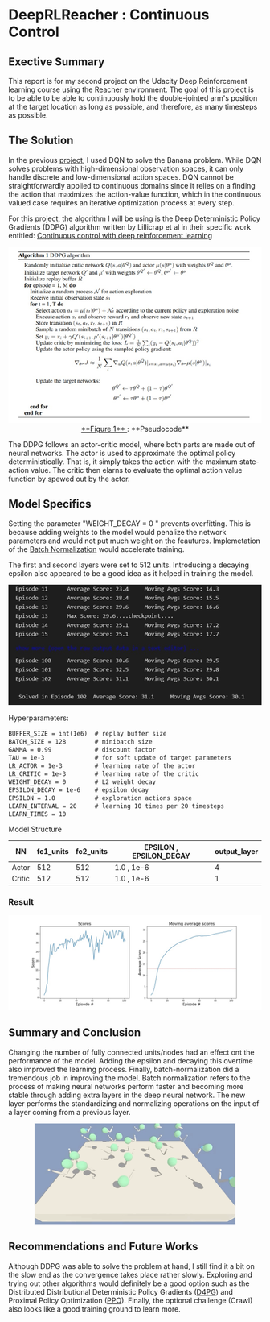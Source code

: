 # DeepRLReacher : Continuous Control
## Exective Summary

This report is for my second project on the Udacity Deep Reinforcement learning course using the [Reacher](https://github.com/Unity-Technologies/ml-agents/blob/master/docs/Learning-Environment-Examples.md#reacher) environment. The goal of this project is to be able to be able to continuously hold the double-jointed arm's position at the target location as long as possible, and therefore, as many timesteps as possible. 


## The Solution
In the previous [project](https://github.com/avpresbitero/deep-rl-banana), I used DQN to solve the Banana problem. While DQN solves problems with high-dimensional observation spaces, it can only handle discrete and low-dimensional action spaces. DQN cannot be straightforwardly applied to continuous domains since it relies on a finding the action that maximizes the action-value function, which in the continuous valued case requires an iterative optimization process at every step.

For this project, the algorithm I will be using is the Deep Deterministic Policy Gradients (DDPG) algorithm written by Lillicrap et al in their specific work entitled: [Continuous control with deep reinforcement learning](https://arxiv.org/pdf/1509.02971.pdf)

<div align="center">
<img src="images/pseudocode.jpg" height="350" width="600">
</div>
<div align="center">
<u> **Figure 1** </u>: **Pseudocode**<br>  
</div>

The DDPG follows an actor-critic model, where both parts are made out of neural networks. The actor is used to approximate the optimal policy deterministically. That is, it simply takes the action with the maximum state-action value. The critic then elarns to evaluate the optimal action value function by spewed out by the actor.

## Model Specifics

Setting the parameter "WEIGHT_DECAY = 0 " prevents overfitting. This is because adding weights to the model would penalize the network parameters and would not put much weight on the feautures. Implemetation of the [Batch Normalization](https://arxiv.org/pdf/1502.03167.pdf) would accelerate training.

The first and second layers were set to 512 units. Introducing a decaying epsilon also appeared to be a good idea as it helped in training the model.

<img src="images/training.jpg">

Hyperparameters:
```
BUFFER_SIZE = int(1e6)  # replay buffer size
BATCH_SIZE = 128        # minibatch size
GAMMA = 0.99            # discount factor
TAU = 1e-3              # for soft update of target parameters
LR_ACTOR = 1e-3         # learning rate of the actor
LR_CRITIC = 1e-3        # learning rate of the critic
WEIGHT_DECAY = 0        # L2 weight decay
EPSILON_DECAY = 1e-6    # epsilon decay
EPSILON = 1.0           # exploration actions space
LEARN_INTERVAL = 20     # learning 10 times per 20 timesteps   
LEARN_TIMES = 10   
```

Model Structure


|  NN       |   fc1_units      | fc2_units   | EPSILON , EPSILON_DECAY| output_layer |
|------------|------------------|-------------|-----------|--------------|
|  Actor     |  512             | 512         |  1.0 , 1e-6     | 4            |
|  Critic    |  512             | 512         |  1.0 , 1e-6      | 1            |

### Result

<img src="images/ddpg_result.jpg">

## Summary and Conclusion
Changing the number of fully connected units/nodes had an effect ont the performance of the model. Adding the epsilon and decaying this overtime also improved the learning process. Finally, batch-normalization did a tremendous job in improving the model. Batch normalization refers to the process of making neural networks perform faster and becoming more stable through adding extra layers in the deep neural network. The new layer performs the standardizing and normalizing operations on the input of a layer coming from a previous layer.


<div align="center">
<img src="images/result.gif"   height="200" width="400">
</div>
<div align="center">
</div>

## Recommendations and Future Works
Although DDPG was able to solve the problem at hand, I still find it a bit on the slow end as the convergence takes place rather slowly. Exploring and trying out other algorithms would definitely be a good option such as the Distributed Distributional Deterministic Policy Gradients ([D4PG](https://openreview.net/forum?id=SyZipzbCb)) and Proximal Policy Optimization ([PPO](https://openai.com/blog/openai-baselines-ppo/)). Finally, the optional challenge (Crawl) also looks like a good training ground to learn more.